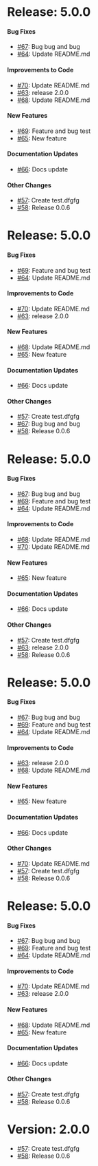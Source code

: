 # Release: 5.0.0


#### Bug Fixes


* [#67](https://github.com/saadmk11/test/pull/67): Bug bug and bug
* [#64](https://github.com/saadmk11/test/pull/64): Update README.md

#### Improvements to Code


* [#70](https://github.com/saadmk11/test/pull/70): Update README.md
* [#63](https://github.com/saadmk11/test/pull/63): release 2.0.0
* [#68](https://github.com/saadmk11/test/pull/68): Update README.md

#### New Features


* [#69](https://github.com/saadmk11/test/pull/69): Feature and bug test
* [#65](https://github.com/saadmk11/test/pull/65): New feature

#### Documentation Updates


* [#66](https://github.com/saadmk11/test/pull/66): Docs update

#### Other Changes

* [#57](https://github.com/saadmk11/test/pull/57): Create test.dfgfg
* [#58](https://github.com/saadmk11/test/pull/58): Release 0.0.6


# Release: 5.0.0


#### Bug Fixes


* [#69](https://github.com/saadmk11/test/pull/69): Feature and bug test
* [#64](https://github.com/saadmk11/test/pull/64): Update README.md

#### Improvements to Code


* [#70](https://github.com/saadmk11/test/pull/70): Update README.md
* [#63](https://github.com/saadmk11/test/pull/63): release 2.0.0

#### New Features


* [#68](https://github.com/saadmk11/test/pull/68): Update README.md
* [#65](https://github.com/saadmk11/test/pull/65): New feature

#### Documentation Updates


* [#66](https://github.com/saadmk11/test/pull/66): Docs update

#### Other Changes

* [#57](https://github.com/saadmk11/test/pull/57): Create test.dfgfg
* [#67](https://github.com/saadmk11/test/pull/67): Bug bug and bug
* [#58](https://github.com/saadmk11/test/pull/58): Release 0.0.6


# Release: 5.0.0


#### Bug Fixes


* [#67](https://github.com/saadmk11/test/pull/67): Bug bug and bug
* [#69](https://github.com/saadmk11/test/pull/69): Feature and bug test
* [#64](https://github.com/saadmk11/test/pull/64): Update README.md

#### Improvements to Code


* [#68](https://github.com/saadmk11/test/pull/68): Update README.md
* [#70](https://github.com/saadmk11/test/pull/70): Update README.md

#### New Features


* [#65](https://github.com/saadmk11/test/pull/65): New feature

#### Documentation Updates


* [#66](https://github.com/saadmk11/test/pull/66): Docs update

#### Other Changes

* [#57](https://github.com/saadmk11/test/pull/57): Create test.dfgfg
* [#63](https://github.com/saadmk11/test/pull/63): release 2.0.0
* [#58](https://github.com/saadmk11/test/pull/58): Release 0.0.6


# Release: 5.0.0


#### Bug Fixes


* [#67](https://github.com/saadmk11/test/pull/67): Bug bug and bug
* [#69](https://github.com/saadmk11/test/pull/69): Feature and bug test
* [#64](https://github.com/saadmk11/test/pull/64): Update README.md

#### Improvements to Code


* [#63](https://github.com/saadmk11/test/pull/63): release 2.0.0
* [#68](https://github.com/saadmk11/test/pull/68): Update README.md

#### New Features


* [#65](https://github.com/saadmk11/test/pull/65): New feature

#### Documentation Updates


* [#66](https://github.com/saadmk11/test/pull/66): Docs update

#### Other Changes

* [#70](https://github.com/saadmk11/test/pull/70): Update README.md
* [#57](https://github.com/saadmk11/test/pull/57): Create test.dfgfg
* [#58](https://github.com/saadmk11/test/pull/58): Release 0.0.6


# Release: 5.0.0


#### Bug Fixes


* [#67](https://github.com/saadmk11/test/pull/67): Bug bug and bug
* [#69](https://github.com/saadmk11/test/pull/69): Feature and bug test
* [#64](https://github.com/saadmk11/test/pull/64): Update README.md

#### Improvements to Code


* [#70](https://github.com/saadmk11/test/pull/70): Update README.md
* [#63](https://github.com/saadmk11/test/pull/63): release 2.0.0

#### New Features


* [#68](https://github.com/saadmk11/test/pull/68): Update README.md
* [#65](https://github.com/saadmk11/test/pull/65): New feature

#### Documentation Updates


* [#66](https://github.com/saadmk11/test/pull/66): Docs update

#### Other Changes

* [#57](https://github.com/saadmk11/test/pull/57): Create test.dfgfg
* [#58](https://github.com/saadmk11/test/pull/58): Release 0.0.6


Version: 2.0.0
==============

* [#57](https://github.com/saadmk11/test/pull/57): Create test.dfgfg
* [#58](https://github.com/saadmk11/test/pull/58): Release 0.0.6
